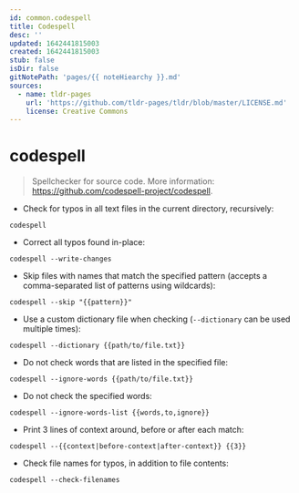 ```yaml
---
id: common.codespell
title: Codespell
desc: ''
updated: 1642441815003
created: 1642441815003
stub: false
isDir: false
gitNotePath: 'pages/{{ noteHiearchy }}.md'
sources:
  - name: tldr-pages
    url: 'https://github.com/tldr-pages/tldr/blob/master/LICENSE.md'
    license: Creative Commons
---
```

# codespell

> Spellchecker for source code.
> More information: <https://github.com/codespell-project/codespell>.

- Check for typos in all text files in the current directory, recursively:

`codespell`

- Correct all typos found in-place:

`codespell --write-changes`

- Skip files with names that match the specified pattern (accepts a comma-separated list of patterns using wildcards):

`codespell --skip "{{pattern}}"`

- Use a custom dictionary file when checking (`--dictionary` can be used multiple times):

`codespell --dictionary {{path/to/file.txt}}`

- Do not check words that are listed in the specified file:

`codespell --ignore-words {{path/to/file.txt}}`

- Do not check the specified words:

`codespell --ignore-words-list {{words,to,ignore}}`

- Print 3 lines of context around, before or after each match:

`codespell --{{context|before-context|after-context}} {{3}}`

- Check file names for typos, in addition to file contents:

`codespell --check-filenames`

